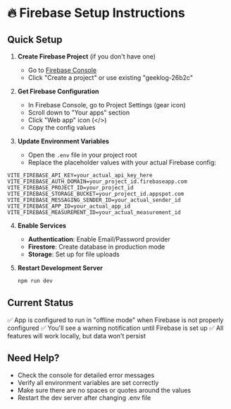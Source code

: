 # 🔥 Firebase Setup Instructions

## Quick Setup

1. **Create Firebase Project** (if you don't have one)
   - Go to [Firebase Console](https://console.firebase.google.com/)
   - Click "Create a project" or use existing "geeklog-26b2c"

2. **Get Firebase Configuration**
   - In Firebase Console, go to Project Settings (gear icon)
   - Scroll down to "Your apps" section
   - Click "Web app" icon (</>)
   - Copy the config values

3. **Update Environment Variables**
   - Open the `.env` file in your project root
   - Replace the placeholder values with your actual Firebase config:

```env
VITE_FIREBASE_API_KEY=your_actual_api_key_here
VITE_FIREBASE_AUTH_DOMAIN=your_project_id.firebaseapp.com
VITE_FIREBASE_PROJECT_ID=your_project_id
VITE_FIREBASE_STORAGE_BUCKET=your_project_id.appspot.com
VITE_FIREBASE_MESSAGING_SENDER_ID=your_actual_sender_id
VITE_FIREBASE_APP_ID=your_actual_app_id
VITE_FIREBASE_MEASUREMENT_ID=your_actual_measurement_id
```

4. **Enable Services**
   - **Authentication**: Enable Email/Password provider
   - **Firestore**: Create database in production mode
   - **Storage**: Set up for file uploads

5. **Restart Development Server**
   ```bash
   npm run dev
   ```

## Current Status

✅ App is configured to run in "offline mode" when Firebase is not properly configured
✅ You'll see a warning notification until Firebase is set up
✅ All features will work locally, but data won't persist

## Need Help?

- Check the console for detailed error messages
- Verify all environment variables are set correctly
- Make sure there are no spaces or quotes around the values
- Restart the dev server after changing .env file
